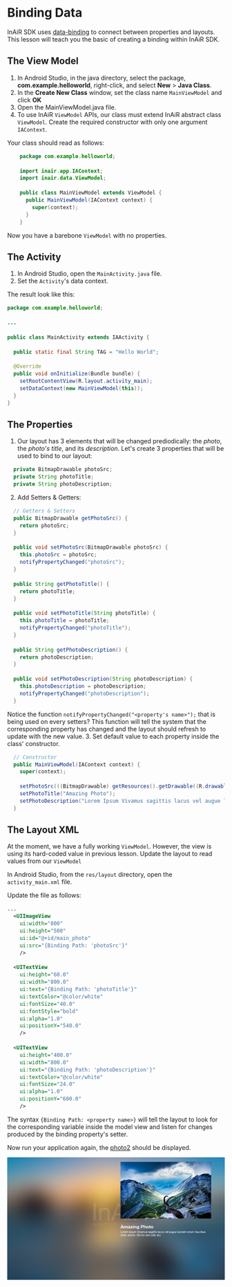 Binding Data
============

InAiR SDK uses [data-binding](https://msdn.microsoft.com/en-us/library/ms752347%28v=vs.100%29.aspx) to connect between properties and layouts. This lesson will teach you the basic of creating a binding within InAiR SDK.

The View Model
--------------
1. In Android Studio, in the java directory, select the package, __com.example.helloworld__, right-click, and select __New__ > __Java Class__.
2. In the __Create New Class__ window, set the class name `MainViewModel` and click __OK__
3. Open the MainViewModel.java file.
4. To use InAiR `ViewModel` APIs, our class must extend InAiR abstract class `ViewModel`. Create the required constructor with only one argument `IAContext`. 

Your class should read as follows:
```java
    package com.example.helloworld;
    
    import inair.app.IAContext;
    import inair.data.ViewModel;
    
    public class MainViewModel extends ViewModel {
      public MainViewModel(IAContext context) {
        super(context);
      }
    }
```
Now you have a barebone `ViewModel` with no properties. 

The Activity
------------

1. In Android Studio, open the `MainActivity.java` file.
2. Set the `Activity`'s data context. 

The result look like this:

```java
package com.example.helloworld;

...

public class MainActivity extends IAActivity {

  public static final String TAG = "Hello World";

  @Override
  public void onInitialize(Bundle bundle) {
    setRootContentView(R.layout.activity_main);
    setDataContext(new MainViewModel(this));
  }
}
```

The Properties
--------------

1. Our layout has 3 elements that will be changed prediodically: the _photo_, the _photo's title_, and its _description_. Let's create 3 properties that will be used to bind to our layout:
```java
  private BitmapDrawable photoSrc;
  private String photoTitle;
  private String photoDescription;
```
2. Add Setters & Getters:
```java
  // Getters & Setters
  public BitmapDrawable getPhotoSrc() {
    return photoSrc;
  }

  public void setPhotoSrc(BitmapDrawable photoSrc) {
    this.photoSrc = photoSrc;
    notifyPropertyChanged("photoSrc");
  }

  public String getPhotoTitle() {
    return photoTitle;
  }

  public void setPhotoTitle(String photoTitle) {
    this.photoTitle = photoTitle;
    notifyPropertyChanged("photoTitle");
  }

  public String getPhotoDescription() {
    return photoDescription;
  }

  public void setPhotoDescription(String photoDescription) {
    this.photoDescription = photoDescription;
    notifyPropertyChanged("photoDescription");
  }
```
Notice the function `notifyPropertyChanged("<property's name>");` that is being used on every setters? This function will tell the system that the corresponding property has changed and the layout should refresh to update with the new value.
3. Set default value to each property inside the class' constructor.
```java
  // Constructor
  public MainViewModel(IAContext context) {
    super(context);

    setPhotoSrc(((BitmapDrawable) getResources().getDrawable((R.drawable.photo2))));
    setPhotoTitle("Amazing Photo");
    setPhotoDescription("Lorem Ipsum Vivamus sagittis lacus vel augue laoreet rutrum faucibus dolor auctor. Donec sed odio dui.");
  }
```

The Layout XML
--------------

At the moment, we have a fully working `ViewModel`. However, the view is using its hard-coded value in previous lesson. Update the layout to read values from our `ViewModel`

In Android Studio, from the `res/layout` directory, open the `activity_main.xml` file.

Update the file as follows:

```xml
...
  <UIImageView
    ui:width="800"
    ui:height="500"
    ui:id="@+id/main_photo"
    ui:src="{Binding Path: 'photoSrc'}"
    />

  <UITextView
    ui:height="60.0"
    ui:width="800.0"
    ui:text="{Binding Path: 'photoTitle'}"
    ui:textColor="@color/white"
    ui:fontSize="40.0"
    ui:fontStyle="bold"
    ui:alpha="1.0"
    ui:positionY="540.0"
    />

  <UITextView
    ui:height="400.0"
    ui:width="800.0"
    ui:text="{Binding Path: 'photoDescription'}"
    ui:textColor="@color/white"
    ui:fontSize="24.0"
    ui:alpha="1.0"
    ui:positionY="600.0"
    />
```

The syntax `{Binding Path: <property name>}` will tell the layout to look for the corresponding variable inside the model view and listen for changes produced by the binding property's setter.

Now run your application again, the [photo2](../images/photo2.jpg) should be displayed.

![InAiR binding](../../images/running2.jpg)


